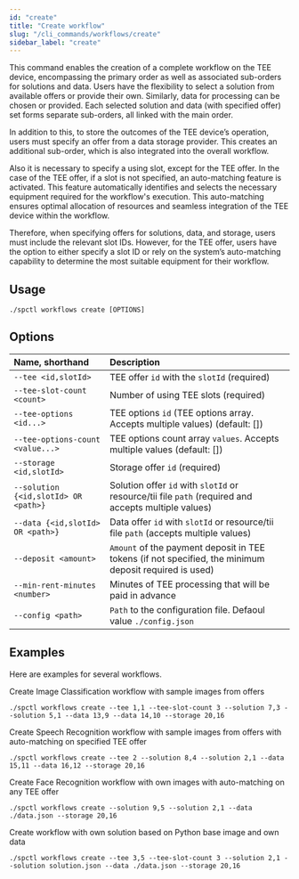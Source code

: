 ```yaml
---
id: "create"
title: "Create workflow"
slug: "/cli_commands/workflows/create"
sidebar_label: "create"
---
```


This command enables the creation of a complete workflow on the TEE device, encompassing the primary order as well as associated sub-orders for solutions and data. Users have the flexibility to select a solution from available offers or provide their own. Similarly, data for processing can be chosen or provided. Each selected solution and data (with specified offer) set forms separate sub-orders, all linked with the main order.

In addition to this, to store the outcomes of the TEE device’s operation, users must specify an offer from a data storage provider. This creates an additional sub-order, which is also integrated into the overall workflow.

Also it is necessary to specify a using slot, except for the TEE offer. In the case of the TEE offer, if a slot is not specified, an auto-matching feature is activated. This feature automatically identifies and selects the necessary equipment required for the workflow's execution. This auto-matching ensures optimal allocation of resources and seamless integration of the TEE device within the workflow.

Therefore, when specifying offers for solutions, data, and storage, users must include the relevant slot IDs. However, for the TEE offer, users have the option to either specify a slot ID or rely on the system’s auto-matching capability to determine the most suitable equipment for their workflow.
## Usage

```
./spctl workflows create [OPTIONS]
```

## Options

|**Name, shorthand**|**Description**|
| :- | :- |
|`--tee <id,slotId>`|TEE offer `id` with the `slotId` (required)|
|`--tee-slot-count <count>`|Number of using TEE slots (required)|
|`--tee-options <id...>`|TEE options `id` (TEE options array. Accepts multiple values) (default: [])|
|`--tee-options-count <value...>`|TEE options count array `values`. Accepts multiple values (default: [])|
|`--storage <id,slotId>`|Storage offer `id` (required)|
|`--solution {<id,slotId> OR <path>}`|Solution offer `id` with `slotId` or resource/tii file `path` (required and accepts multiple values)|
|`--data {<id,slotId> OR <path>}`|Data offer `id` with `slotId` or resource/tii file `path` (accepts multiple values)|
|`--deposit <amount>`|`Amount` of the payment deposit in TEE tokens (if not specified, the minimum deposit required is used)|
|`--min-rent-minutes <number>`|Minutes of TEE processing that will be paid in advance|
|`--config <path>`|`Path` to the configuration file. Defaoul value `./config.json`|

## Examples
Here are examples for several workflows.

Create Image Classification workflow with sample images from offers
```
./spctl workflows create --tee 1,1 --tee-slot-count 3 --solution 7,3 --solution 5,1 --data 13,9 --data 14,10 --storage 20,16
```

Create Speech Recognition workflow with sample images from offers with auto-matching on specified TEE offer
```
./spctl workflows create --tee 2 --solution 8,4 --solution 2,1 --data 15,11 --data 16,12 --storage 20,16
```

Create Face Recognition workflow with own images with auto-matching on any TEE offer
```
./spctl workflows create --solution 9,5 --solution 2,1 --data ./data.json --storage 20,16
```

Create workflow with own solution based on Python base image and own data
```
./spctl workflows create --tee 3,5 --tee-slot-count 3 --solution 2,1 --solution solution.json --data ./data.json --storage 20,16
```
